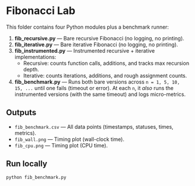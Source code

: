 # Fibonacci Lab

This folder contains four Python modules plus a benchmark runner:

1. **fib_recursive.py** — Bare recursive Fibonacci (no logging, no printing).
2. **fib_iterative.py** — Bare iterative Fibonacci (no logging, no printing).
3. **fib_instrumented.py** — Instrumented recursive + iterative implementations:
   - Recursive: counts function calls, additions, and tracks max recursion depth.
   - Iterative: counts iterations, additions, and rough assignment counts.
4. **fib_benchmark.py** — Runs both bare versions across `n = 1, 5, 10, 15, ...`
   until one fails (timeout or error). At each `n`, it *also* runs the instrumented
   versions (with the same timeout) and logs micro-metrics.

## Outputs
- `fib_benchmark.csv` — All data points (timestamps, statuses, times, metrics).
- `fib_wall.png` — Timing plot (wall-clock time).
- `fib_cpu.png` — Timing plot (CPU time).

## Run locally
```bash
python fib_benchmark.py
```
